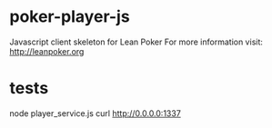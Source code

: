 poker-player-js
===============

Javascript client skeleton for Lean Poker For more information visit: http://leanpoker.org 


tests
=====
node player_service.js
curl http://0.0.0.0:1337
